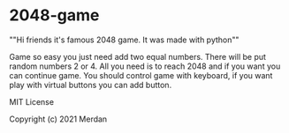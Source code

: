 # 2048-game

""Hi friends it's famous 2048 game. It was made with python""

Game so easy you just need add two equal numbers. There will be put random numbers 2 or 4.
All you need is to reach 2048 and if you want you can continue game.
You should control game with keyboard, if you want play with virtual buttons you can add button.


MIT License

Copyright (c) 2021 Merdan
